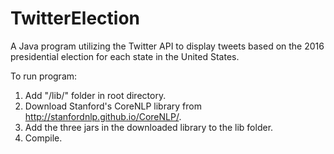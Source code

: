 # TwitterElection
A Java program utilizing the Twitter API to display tweets based on the 2016 presidential election for each state in the United States.

To run program:
1. Add "/lib/" folder in root directory.
2. Download Stanford's CoreNLP library from http://stanfordnlp.github.io/CoreNLP/.
3. Add the three jars in the downloaded library to the lib folder.
4. Compile.
